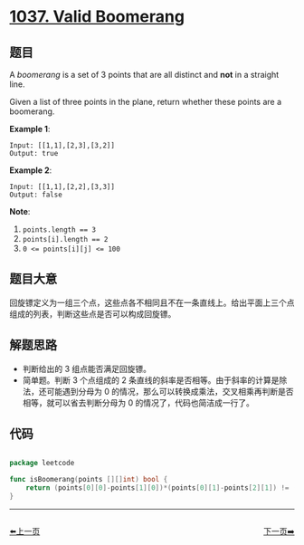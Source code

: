 # [1037. Valid Boomerang](https://leetcode.com/problems/valid-boomerang/)


## 题目

A *boomerang* is a set of 3 points that are all distinct and **not** in a straight line.

Given a list of three points in the plane, return whether these points are a boomerang.

**Example 1**:

```
Input: [[1,1],[2,3],[3,2]]
Output: true
```

**Example 2**:

```
Input: [[1,1],[2,2],[3,3]]
Output: false
```

**Note**:

1. `points.length == 3`
2. `points[i].length == 2`
3. `0 <= points[i][j] <= 100`

## 题目大意

回旋镖定义为一组三个点，这些点各不相同且不在一条直线上。给出平面上三个点组成的列表，判断这些点是否可以构成回旋镖。

## 解题思路

- 判断给出的 3 组点能否满足回旋镖。
- 简单题。判断 3 个点组成的 2 条直线的斜率是否相等。由于斜率的计算是除法，还可能遇到分母为 0 的情况，那么可以转换成乘法，交叉相乘再判断是否相等，就可以省去判断分母为 0 的情况了，代码也简洁成一行了。

## 代码

```go

package leetcode

func isBoomerang(points [][]int) bool {
	return (points[0][0]-points[1][0])*(points[0][1]-points[2][1]) != (points[0][0]-points[2][0])*(points[0][1]-points[1][1])
}

```


----------------------------------------------
<div style="display: flex;justify-content: space-between;align-items: center;">
<p><a href="https://books.halfrost.com/leetcode/ChapterFour/1000~1099/1030.Matrix-Cells-in-Distance-Order/">⬅️上一页</a></p>
<p><a href="https://books.halfrost.com/leetcode/ChapterFour/1000~1099/1038.Binary-Search-Tree-to-Greater-Sum-Tree/">下一页➡️</a></p>
</div>
